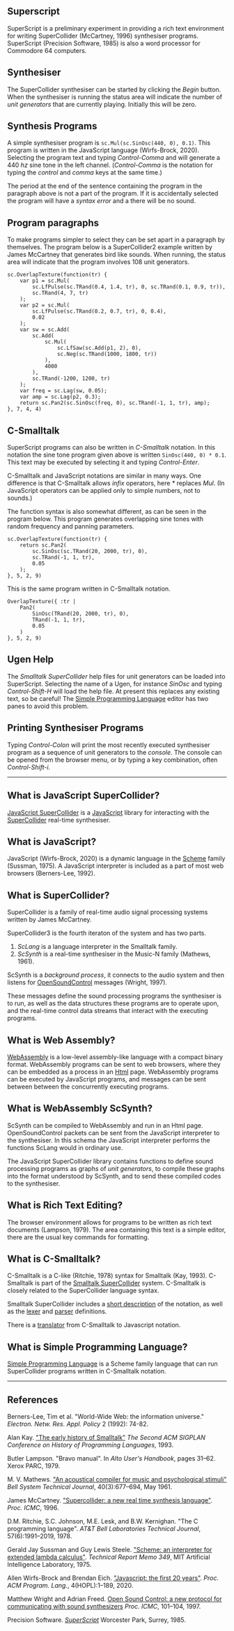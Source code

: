 ## Superscript

SuperScript is a preliminary experiment in providing a rich text environment for writing SuperCollider  (McCartney, 1996) synthesiser programs.
SuperScript (Precision Software, 1985) is also a word processor for Commodore 64 computers.

## Synthesiser

The SuperCollider synthesiser can be started by clicking the _Begin_ button.
When the synthesiser is running the status area will indicate the number of _unit generators_ that are currently playing.
Initially this will be zero.

## Synthesis Programs

A simple synthesiser program is `sc.Mul(sc.SinOsc(440, 0), 0.1)`.
This program is written in the JavaScript language (Wirfs-Brock, 2020).
Selecting the program text and typing _Control-Comma_ and will generate a 440 _hz_ sine tone in the left channel.
(_Control-Comma_ is the notation for typing the _control_ and _comma_ keys at the same time.)

The period at the end of the sentence containing the program in the paragraph above is not a part of the program.
If it is accidentally selected the program will have a _syntax error_ and a there will be no sound.

## Program paragraphs

To make programs simpler to select they can be set apart in a paragraph by themselves.  The program below is a SuperCollider2 example written by James McCartney that generates bird like sounds.  When running, the status area will indicate that the program involves 108 unit generators.

```
sc.OverlapTexture(function(tr) {
	var p1 = sc.Mul(
		sc.LfPulse(sc.TRand(0.4, 1.4, tr), 0, sc.TRand(0.1, 0.9, tr)),
		sc.TRand(4, 7, tr)
	);
	var p2 = sc.Mul(
		sc.LfPulse(sc.TRand(0.2, 0.7, tr), 0, 0.4),
		0.02
	);
	var sw = sc.Add(
		sc.Add(
			sc.Mul(
				sc.LfSaw(sc.Add(p1, 2), 0),
				sc.Neg(sc.TRand(1000, 1800, tr))
			),
			4000
		),
		sc.TRand(-1200, 1200, tr)
	);
	var freq = sc.Lag(sw, 0.05);
	var amp = sc.Lag(p2, 0.3);
	return sc.Pan2(sc.SinOsc(freq, 0), sc.TRand(-1, 1, tr), amp);
}, 7, 4, 4)
```

## C-Smalltalk

SuperScript programs can also be written in _C-Smalltalk_ notation.
In this notation the sine tone program given above is written `SinOsc(440, 0) * 0.1`.
This text may be executed by selecting it and typing _Control-Enter_.

C-Smalltalk and JavaScript notations are similar in many ways.
One difference is that C-Smalltalk allows _infix_ operators, here _*_ replaces _Mul_.
(In JavaScript operators can be applied only to simple numbers, not to sounds.)

The function syntax is also somewhat different, as can be seen in the program below.
This program generates overlapping sine tones with random frequency and panning parameters.

```
sc.OverlapTexture(function(tr) {
	return sc.Pan2(
		sc.SinOsc(sc.TRand(20, 2000, tr), 0),
		sc.TRand(-1, 1, tr),
		0.05
	);
}, 5, 2, 9)
```

This is the same program written in C-Smalltalk notation.

```
OverlapTexture({ :tr |
	Pan2(
		SinOsc(TRand(20, 2000, tr), 0),
		TRand(-1, 1, tr),
		0.05
	)
}, 5, 2, 9)
```

## Ugen Help

The _Smalltalk SuperCollider_ help files for unit generators can be loaded into SuperScript.
Selecting the name of a Ugen, for instance _SinOsc_ and typing _Control-Shift-H_ will load the help file.
At present this replaces any existing text, so be careful!
The [Simple Programming Language](./spl.html) editor has two panes to avoid this problem.

## Printing Synthesiser Programs

Typing _Control-Colon_ will print the most recently executed synthesiser program as a sequence of unit generators to the _console_.
The console can be opened from the browser menu, or by typing a key combination, often _Control-Shift-i_.

* * *

## What is JavaScript SuperCollider?

[JavaScript SuperCollider](https://rd.slavepianos.org/t/jssc3) is a [JavaScript](https://developer.mozilla.org/en-US/docs/Web/JavaScript) library for interacting with the [SuperCollider](http://audiosynth.com/) real-time synthesiser.

## What is JavaScript?

JavaScript (Wirfs-Brock, 2020) is a dynamic language in the [Scheme](https://www.scheme.com/tspl4/) family (Sussman, 1975).  A JavaScript interpreter is included as a part of most web browsers (Berners-Lee, 1992).

## What is SuperCollider?

SuperCollider is a family of real-time audio signal processing systems written by James McCartney.

SuperCollider3 is the fourth iteraton of the system and has two parts.

1. _ScLang_ is a language interpreter in the Smalltalk family.
2. _ScSynth_ is a real-time synthesiser in the Music-N family (Mathews, 1961).

ScSynth is a _background process_, it connects to the audio system and then listens for [OpenSoundControl](https://opensoundcontrol.stanford.edu/) messages (Wright, 1997).

These messages define the sound processing programs the synthesiser is to run, as well as the data structures these programs are to operate upon, and the real-time control data streams that interact with the executing programs.

## What is Web Assembly?

[WebAssembly](https://webassembly.org/) is a low-level assembly-like language with a compact binary format.  WebAssembly programs can be sent to web browsers, where they can be embedded as a process in an [Html](https://developer.mozilla.org/en-US/docs/Web/HTML) page.  WebAssembly programs can be executed by JavaScript programs, and messages can be sent between between the concurrently executing programs.

## What is WebAssembly ScSynth?

ScSynth can be compiled to WebAssembly and run in an Html page.
OpenSoundControl packets can be sent from the JavaScript interpreter to the synthesiser.
In this schema the JavaScript interpreter performs the functions ScLang would in ordinary use.

The JavaScript SuperCollider library contains functions to define sound processing programs as graphs of _unit generators_, to compile these graphs into the format understood by ScSynth, and to send these compiled codes to the synthesiser.

## What is Rich Text Editing?

The browser environment allows for programs to be written as rich text documents (Lampson, 1979).
The area containing this text is a simple editor, there are the usual key commands for formatting.

## What is C-Smalltalk?

C-Smalltalk is a C-like (Ritchie, 1978) syntax for Smalltalk (Kay, 1993).
C-Smalltalk is part of the [Smalltalk SuperCollider](https://rohandrape.net/?t=stsc3) system.
C-Smalltalk is closely related to the SuperCollider language syntax.

Smalltalk SuperCollider includes a
[short description](https://rohandrape.net/?t=stsc3&e=md/c-smalltalk.md) of the notation, as well as the
[lexer](https://gitlab.com/rd--/stsc3/-/blob/master/Language/Smalltalk/SuperCollider/Lexer.x) and
[parser](https://gitlab.com/rd--/stsc3/-/blob/master/Language/Smalltalk/SuperCollider/Parser.y) definitions.

There is a [translator](https://rohandrape.net/pub/stsc3/html/stsc3.html) from C-Smalltalk to Javascript notation.

## What is Simple Programming Language?

[Simple Programming Language](./spl.html) is a Scheme family language that can run SuperCollider programs written in C-Smalltalk notation.

* * *

## References

Berners-Lee, Tim et al.
"World-Wide Web: the information universe."
_Electron. Netw. Res. Appl. Policy_ 2 (1992): 74-82.

Alan Kay.
["The early history of Smalltalk"](https://dl.acm.org/doi/pdf/10.1145/155360.155364)
_The Second ACM SIGPLAN Conference on History of Programming Languages_, 1993.

Butler Lampson.
"Bravo manual".
In _Alto User's Handbook_, pages 31–62.
Xerox PARC, 1979.

M. V. Mathews.
["An acoustical compiler for music and psychological stimuli"](https://archive.org/details/bstj40-3-677)
_Bell System Technical Journal_, 40(3):677–694, May 1961.

James McCartney.
["Supercollider: a new real time synthesis language"](http://hdl.handle.net/2027/spo.bbp2372.1996.078).
_Proc. ICMC_, 1996.

D.M. Ritchie, S.C. Johnson, M.E. Lesk, and B.W. Kernighan.
"The C programming language".
_AT&T Bell Laboratories Technical Journal_, 57(6):1991–2019, 1978.

Gerald Jay Sussman and Guy Lewis Steele.
["Scheme: an interpreter for extended lambda calculus"](https://dspace.mit.edu/handle/1721.1/5794).
_Technical Report Memo 349_, MIT Artificial Intelligence Laboratory, 1975.

Allen Wirfs-Brock and Brendan Eich.
["Javascript: the first 20 years"](https://dl.acm.org/doi/10.1145/3386327).
_Proc. ACM Program. Lang._, 4(HOPL):1–189, 2020.

Matthew Wright and Adrian Freed.
[Open Sound Control: a new protocol for communicating with sound synthesizers](http://hdl.handle.net/2027/spo.bbp2372.1997.033)
_Proc. ICMC_, 101–104, 1997.

Precision Software.
[_SuperScript_](https://archive.org/details/SuperScript_Word_Processor_for_the_128_1995_Precision_Software/mode/2up)
Worcester Park, Surrey, 1985.

<!--

- _forward slash_ (/) for _Eval_

The controls above the text area are for communicating with the synthesiser.

When this page is first loaded the synthesiser codes are fetched and cached which may take some time.  While this is occuring the _status area_ may display _Loading..._.  Subsequent page loads are quicker.

When this program is running, the status area will indicate that the program involves 4 unit generators.
Two are written in the program, _SinOsc_ and _Mul_, the other two, _Out_ and _MaxLocalBufs_, are implicit.

## Namespaces

Ordinarily the Sc functions are imported with a _sc_ prefix, however they can be added to the global namespace if required.

## Saving Work

The Html representation of the current state of the text can be copied to the system clipboard using the _Copy_ button, from where it can be pasted into a file.

## Local storage

Texts can also be stored in the _local storage_ area of the web browser using the _Save_ button.  This prompts for a name to be associated with the text, suggesting the current date and time as a default.  The _User_ menu will list all of the stored user programs, and these can be recalled by selecting them.

Note that in this simple system recalling a saved text _replaces_ the existing text, which is deleted and cannot be recovered.

## Referencing

An ordinary Url address can be given to navigate to a document.  This will most likely open a new context and require a new synthesiser to be started.

It is also possible to request a new document replace the current document using the _Visit_ command (located in the ☰ menu).  For instance the file _help/essay/sc-documentation-1.html_ can be visited.

-->

